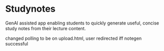 # Studynotes
GenAI assisted app enabling students to quickly generate useful, concise study notes from their lecture content. 

changed polling to be on upload.html, user 
redirected iff notegen successful 